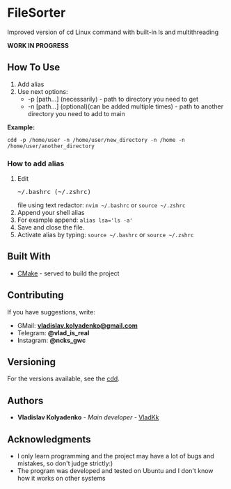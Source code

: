 # FileSorter

Improved version of cd Linux command with built-in ls and multithreading

**WORK IN PROGRESS**

## How To Use

1. Add alias
2. Use next options:
    * -p [path...] (necessarily) - path to directory you need to get
    * -n [path...] (optional)(can be added multiple times) - path to another directory you need to add to main
    
**Example:**
```
cdd -p /home/user -n /home/user/new_directory -n /home -n /home/user/another_directory
```

### How to add alias
1. Edit <pre>~/.bashrc (~/.zshrc)</pre> file using text redactor: ```nvim ~/.bashrc``` or ```source ~/.zshrc```
2. Append your shell alias
3. For example append: ```alias lsa='ls -a'```
4. Save and close the file.
5. Activate alias by typing: ```source ~/.bashrc``` or ```source ~/.zshrc```

## Built With

* [CMake](https://cmake.org/) - served to build the project

## Contributing

If you have suggestions, write: 
* GMail: **vladislav.kolyadenko@gmail.com**
* Telegram: **@vlad_is_real** 
* Instagram: **@ncks_gwc**

## Versioning

For the versions available, see the [cdd](https://github.com/VladKk/cdd). 

## Authors

* **Vladislav Kolyadenko** - *Main developer* - [VladKk](https://github.com/VladKk)

## Acknowledgments

* I only learn programming and the project may have a lot of bugs and mistakes, so don't judge strictly:)
* The program was developed and tested on Ubuntu and I don't know how it works on other systems
